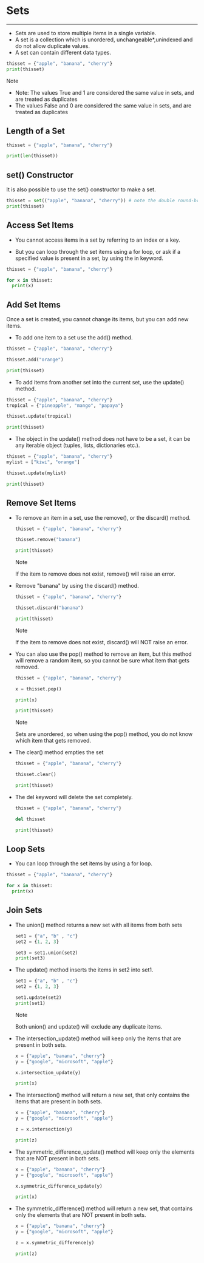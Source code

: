 # Sets

---
* Sets are used to store multiple items in a single variable.
* A set is a collection which is unordered, unchangeable*,unindexed and do not allow duplicate values.
* A set can contain different data types.
```python
thisset = {"apple", "banana", "cherry"}
print(thisset)
```
>[!NOTE]
>
>*  Note: The values True and 1 are considered the same value in sets, and are treated as duplicates
>* The values False and 0 are considered the same value in sets, and are treated as duplicates
## Length of a Set
```python
thisset = {"apple", "banana", "cherry"}

print(len(thisset))
```
## set() Constructor
It is also possible to use the set() constructor to make a set.
```python
thisset = set(("apple", "banana", "cherry")) # note the double round-brackets
print(thisset)
```
## Access Set Items
* You cannot access items in a set by referring to an index or a key.

* But you can loop through the set items using a for loop, or ask if a specified value is present in a set, by using the in keyword.
```python
thisset = {"apple", "banana", "cherry"}

for x in thisset:
  print(x)
```
## Add Set Items
Once a set is created, you cannot change its items, but you can add new items.
* To add one item to a set use the add() method.
```python
thisset = {"apple", "banana", "cherry"}

thisset.add("orange")

print(thisset)
```
* To add items from another set into the current set, use the update() method.
```python
thisset = {"apple", "banana", "cherry"}
tropical = {"pineapple", "mango", "papaya"}

thisset.update(tropical)

print(thisset)
```
* The object in the update() method does not have to be a set, it can be any iterable object (tuples, lists, dictionaries etc.).
```python
thisset = {"apple", "banana", "cherry"}
mylist = ["kiwi", "orange"]

thisset.update(mylist)

print(thisset)
```
## Remove Set Items
* To remove an item in a set, use the remove(), or the discard() method.
  ```python
  thisset = {"apple", "banana", "cherry"}

  thisset.remove("banana")

  print(thisset)
  ```
  >[!NOTE]
  >
  > If the item to remove does not exist, remove() will raise an error.
* Remove "banana" by using the discard() method.
  ```python
  thisset = {"apple", "banana", "cherry"}

  thisset.discard("banana")

  print(thisset)
  ```
  >[!NOTE]
  > 
  >If the item to remove does not exist, discard() will NOT raise an error.
* You can also use the pop() method to remove an item, but this method will remove a random item, so you cannot be sure what item that gets removed.
  ```python
  thisset = {"apple", "banana", "cherry"}

  x = thisset.pop()

  print(x)

  print(thisset)
  ```
  >[!NOTE]
  > 
  > Sets are unordered, so when using the pop() method, you do not know which item that gets removed.
* The clear() method empties the set
  ```python
  thisset = {"apple", "banana", "cherry"}

  thisset.clear()

  print(thisset)
  ```
* The del keyword will delete the set completely.
  ```python
  thisset = {"apple", "banana", "cherry"}

  del thisset

  print(thisset)
  ```
## Loop Sets
* You can loop through the set items by using a for loop.
```python
thisset = {"apple", "banana", "cherry"}

for x in thisset:
  print(x)
```
## Join Sets
* The union() method returns a new set with all items from both sets
  ```python
  set1 = {"a", "b" , "c"}
  set2 = {1, 2, 3}

  set3 = set1.union(set2)
  print(set3)
  ```
* The update() method inserts the items in set2 into set1.
  ```python
  set1 = {"a", "b" , "c"}
  set2 = {1, 2, 3}

  set1.update(set2)
  print(set1)
  ```
  >[!NOTE]
  > 
  >Both union() and update() will exclude any duplicate items.
* The intersection_update() method will keep only the items that are present in both sets.
  ```python
  x = {"apple", "banana", "cherry"}
  y = {"google", "microsoft", "apple"}

  x.intersection_update(y)

  print(x)
  ```
* The intersection() method will return a new set, that only contains the items that are present in both sets.
  ```python
  x = {"apple", "banana", "cherry"}
  y = {"google", "microsoft", "apple"}

  z = x.intersection(y)

  print(z)
  ```
* The symmetric_difference_update() method will keep only the elements that are NOT present in both sets.
  ```python
  x = {"apple", "banana", "cherry"}
  y = {"google", "microsoft", "apple"}

  x.symmetric_difference_update(y)

  print(x)
  ```
* The symmetric_difference() method will return a new set, that contains only the elements that are NOT present in both sets.
  ```python
  x = {"apple", "banana", "cherry"}
  y = {"google", "microsoft", "apple"}

  z = x.symmetric_difference(y)

  print(z)
  ```